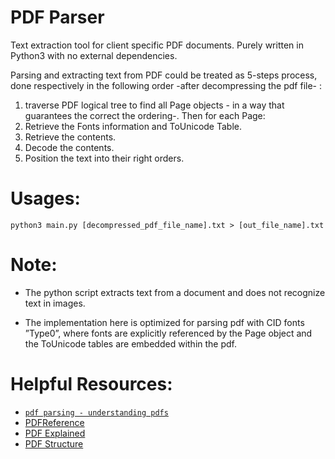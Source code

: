 # PDF Parser

Text extraction tool for client specific PDF documents. Purely written in Python3 with no external dependencies.

Parsing and extracting text from PDF could be treated as 5-steps process, done respectively in the following order -after decompressing the pdf file- :
1. traverse PDF logical tree to find all Page objects - in a way that guarantees the correct the ordering-. Then for each Page:
2. Retrieve the Fonts information and ToUnicode Table.
3. Retrieve the contents.
4. Decode the contents.
5. Position the text into their right orders.

# Usages:
```consul
python3 main.py [decompressed_pdf_file_name].txt > [out_file_name].txt
```

# Note:
- The python script extracts text from a document and does not recognize text in images. 

- The implementation here is optimized for parsing pdf with CID fonts ”Type0”,  where fonts are explicitly referenced by the Page object and the ToUnicode tables are embedded within the pdf.

# Helpful Resources:
- [`pdf parsing - understanding pdfs`](https://docs.google.com/document/d/1gfxrJyJlx4NPCdnrElcwRx7ZByCKBO3RFrzmkKEUxuo/edit?usp=sharing)
- [PDFReference](https://www.adobe.com/content/dam/acom/en/devnet/pdf/pdfs/pdf_reference_archives/PDFReference.pdf)
- [PDF Explained](https://learning.oreilly.com/library/view/pdf-explained/9781449321581/)
- [PDF Structure](PDFStructure.png)
